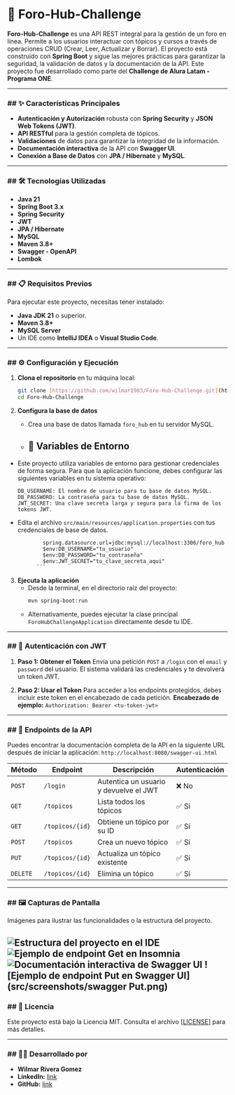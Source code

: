 # 🚀 Foro-Hub-Challenge

**Foro-Hub-Challenge** es una API REST integral para la gestión de un foro en línea. Permite a los usuarios interactuar con tópicos y cursos a través de operaciones CRUD (Crear, Leer, Actualizar y Borrar). El proyecto está construido con **Spring Boot** y sigue las mejores prácticas para garantizar la seguridad, la validación de datos y la documentación de la API. Este proyecto fue desarrollado como parte del **Challenge de Alura Latam - Programa ONE**.

---

### **## ✨ Características Principales**

* **Autenticación y Autorización** robusta con **Spring Security** y **JSON Web Tokens (JWT)**.
* **API RESTful** para la gestión completa de tópicos.
* **Validaciones** de datos para garantizar la integridad de la información.
* **Documentación interactiva** de la API con **Swagger UI**.
* **Conexión a Base de Datos** con **JPA / Hibernate** y **MySQL**.

---

### **## 🛠️ Tecnologías Utilizadas**

* **Java 21**
* **Spring Boot 3.x**
* **Spring Security**
* **JWT**
* **JPA / Hibernate**
* **MySQL**
* **Maven 3.8+**
* **Swagger - OpenAPI**
* **Lombok**

---

### **## 📋 Requisitos Previos**

Para ejecutar este proyecto, necesitas tener instalado:

* **Java JDK 21** o superior.
* **Maven 3.8+**
* **MySQL Server**
* Un IDE como **IntelliJ IDEA** o **Visual Studio Code**.

---

### **## ⚙️ Configuración y Ejecución**

1.  **Clona el repositorio** en tu máquina local:
    ```bash
    git clone [https://github.com/wilmar1983/Foro-Hub-Challenge.git](https://github.com/wilmar1983/Foro-Hub-Challenge.git)
    cd Foro-Hub-Challenge
    ```

2.  **Configura la base de datos**
    * Crea una base de datos llamada `foro_hub` en tu servidor MySQL.
    *  ## 🔑 Variables de Entorno
* Este proyecto utiliza variables de entorno para gestionar credenciales de forma segura. Para que la aplicación funcione, debes configurar las siguientes variables en tu sistema operativo:

      DB_USERNAME: El nombre de usuario para tu base de datos MySQL.
      DB_PASSWORD: La contraseña para tu base de datos MySQL.
      JWT_SECRET: Una clave secreta larga y segura para la firma de los tokens JWT.

* Edita el archivo `src/main/resources/application.properties` con tus credenciales de base de datos.
          
  ```properties 
          spring.datasource.url=jdbc:mysql://localhost:3306/foro_hub
          $env:DB_USERNAME="tu_usuario"
          $env:DB_PASSWORD="tu_contraseña"
          $env:JWT_SECRET="tu_clave_secreta_aqui"
        ```

3.  **Ejecuta la aplicación**
    * Desde la terminal, en el directorio raíz del proyecto:
        ```bash
        mvn spring-boot:run
        ```
    * Alternativamente, puedes ejecutar la clase principal `ForoHubChallengeApplication` directamente desde tu IDE.

---

### **## 🔐 Autenticación con JWT**

1.  **Paso 1: Obtener el Token**
    Envía una petición `POST` a `/login` con el `email` y `password` del usuario. El sistema validará las credenciales y te devolverá un token JWT.

2.  **Paso 2: Usar el Token**
    Para acceder a los endpoints protegidos, debes incluir este token en el encabezado de cada petición.
    **Encabezado de ejemplo:**
    `Authorization: Bearer <tu-token-jwt>`

---

### **## 📌 Endpoints de la API**

Puedes encontrar la documentación completa de la API en la siguiente URL después de iniciar la aplicación:
`http://localhost:8080/swagger-ui.html`

| Método | Endpoint                    | Descripción                                      | Autenticación |
|--------|-----------------------------|--------------------------------------------------|---------------|
| `POST` | `/login`                    | Autentica un usuario y devuelve el JWT           | ❌ No         |
| `GET`  | `/topicos`                  | Lista todos los tópicos                          | ✅ Sí         |
| `GET`  | `/topicos/{id}`             | Obtiene un tópico por su ID                      | ✅ Sí         |
| `POST` | `/topicos`                  | Crea un nuevo tópico                             | ✅ Sí         |
| `PUT`  | `/topicos/{id}`             | Actualiza un tópico existente                    | ✅ Sí         |
| `DELETE` | `/topicos/{id}`             | Elimina un tópico                                | ✅ Sí         |

---

### **## 🖼️ Capturas de Pantalla**

Imágenes para ilustrar las funcionalidades o la estructura del proyecto.

![Estructura del proyecto en el IDE](src/screenshots/estrucutura-del-proyecto.png)
![Ejemplo de endpoint Get en Insomnia](src/screenshots/insomia-get-topicos.png)
![Documentación interactiva de Swagger UI](src/screenshots/swagger.png)
![Ejemplo de endpoint Put en Swagger UI](src/screenshots/swagger Put.png)
---

### **## 📜 Licencia**

Este proyecto está bajo la Licencia MIT. Consulta el archivo [[LICENSE](LICENSE)] para más detalles.

---

### **## 🧑‍💻 Desarrollado por**

* **Wilmar Rivera Gomez**
* **LinkedIn:** [link](http://www.linkedin.com/in/wilmar-rivera-gómez-4b2594346)
* **GitHub:** [link](https://github.com/wilmar1983/)